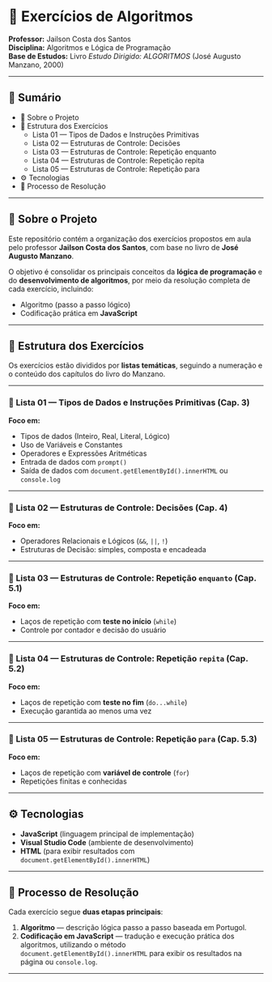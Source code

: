 # 📘 Exercícios de Algoritmos

**Professor:** Jailson Costa dos Santos  
**Disciplina:** Algoritmos e Lógica de Programação  
**Base de Estudos:** Livro *Estudo Dirigido: ALGORITMOS* (José Augusto Manzano, 2000)

---

## 📑 Sumário

- 📖 Sobre o Projeto  
- 📝 Estrutura dos Exercícios  
  - Lista 01 — Tipos de Dados e Instruções Primitivas  
  - Lista 02 — Estruturas de Controle: Decisões  
  - Lista 03 — Estruturas de Controle: Repetição enquanto  
  - Lista 04 — Estruturas de Controle: Repetição repita  
  - Lista 05 — Estruturas de Controle: Repetição para  
- ⚙️ Tecnologias  
- 🚀 Processo de Resolução  

---

## 📖 Sobre o Projeto

Este repositório contém a organização dos exercícios propostos em aula pelo professor **Jailson Costa dos Santos**, com base no livro de **José Augusto Manzano**.  

O objetivo é consolidar os principais conceitos da **lógica de programação** e do **desenvolvimento de algoritmos**, por meio da resolução completa de cada exercício, incluindo:

- Algoritmo (passo a passo lógico)  
- Codificação prática em **JavaScript**

---

## 📝 Estrutura dos Exercícios

Os exercícios estão divididos por **listas temáticas**, seguindo a numeração e o conteúdo dos capítulos do livro do Manzano.

---

### 📄 Lista 01 — Tipos de Dados e Instruções Primitivas (Cap. 3)

**Foco em:**
- Tipos de dados (Inteiro, Real, Literal, Lógico)  
- Uso de Variáveis e Constantes  
- Operadores e Expressões Aritméticas  
- Entrada de dados com `prompt()`  
- Saída de dados com `document.getElementById().innerHTML` ou `console.log`

---

### 📄 Lista 02 — Estruturas de Controle: Decisões (Cap. 4)

**Foco em:**
- Operadores Relacionais e Lógicos (`&&`, `||`, `!`)  
- Estruturas de Decisão: simples, composta e encadeada  

---

### 📄 Lista 03 — Estruturas de Controle: Repetição `enquanto` (Cap. 5.1)

**Foco em:**
- Laços de repetição com **teste no início** (`while`)  
- Controle por contador e decisão do usuário  

---

### 📄 Lista 04 — Estruturas de Controle: Repetição `repita` (Cap. 5.2)

**Foco em:**
- Laços de repetição com **teste no fim** (`do...while`)  
- Execução garantida ao menos uma vez  

---

### 📄 Lista 05 — Estruturas de Controle: Repetição `para` (Cap. 5.3)

**Foco em:**
- Laços de repetição com **variável de controle** (`for`)  
- Repetições finitas e conhecidas  

---

## ⚙️ Tecnologias

- **JavaScript** (linguagem principal de implementação)  
- **Visual Studio Code** (ambiente de desenvolvimento)  
- **HTML** (para exibir resultados com `document.getElementById().innerHTML`)  

---

## 🚀 Processo de Resolução

Cada exercício segue **duas etapas principais**:

1. **Algoritmo** — descrição lógica passo a passo baseada em Portugol.  
2. **Codificação em JavaScript** — tradução e execução prática dos algoritmos, utilizando o método  
   `document.getElementById().innerHTML` para exibir os resultados na página ou `console.log`.  

---
